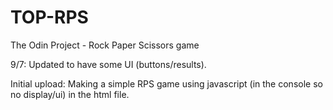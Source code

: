 # TOP-RPS
The Odin Project - Rock Paper Scissors game

9/7: Updated to have some UI (buttons/results). 

Initial upload: Making a simple RPS game using javascript (in the console so no display/ui) in the html file.
